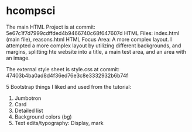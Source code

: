 # hcompsci
The main HTML Project is at commit: 5e67c1f7d7999cdffded4b9466740c68f647607d
HTML Files: index.html (main file), reasons.html 
HTML Focus Area: A more complex layout. I attempted a more complex layout by utilizing different backgrounds, and margins, splitting hte website into a title, a main test area, and an area with an image.

The external style sheet is style.css at commit: 47403b4ba0ad8d4f36ed76e3c8e3332932b6b74f

5 Bootstrap things I liked and used from the tutorial:
1. Jumbotron
2. Card
3. Detailed list 
4. Background colors (bg)
5. Text edits/typography: Display, mark
